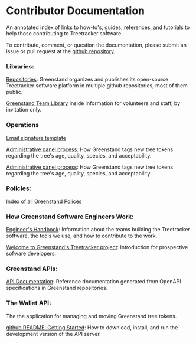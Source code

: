 <h1>Contributor Documentation</h1>
<p>An annotated index of links to how-to's, guides, references, and tutorials
to help those contributing to Treetracker software.</p>
<p>To contribute, comment, or question the documentation, please submit an issue or pull request at the 
<a href='https://github.com/Greenstand/greenstand-documentation'>github repository</a>.

<H3>Libraries:</h3>
<p class='list'>
<a href='https://github.com/Greenstand'>Repositories</a>: </b>Greenstand organizes and publishes its open-source Treetracker software platform in multiple github repositories, most of them public.</p>
<p class='list'>
<a href='https://app.gitbook.com/@greenstand/spaces'>Greenstand Team Library</a> Inside information for volunteers and staff, by invitation only.</p>

<h3>Operations</h3>
<p class='list'>
<a href='https://greenstand.org/devbox/email-signature-template'>Email signature template</a></p>
<p class='list'>
<a href='https://greenstand.org/devbox/admin-panel-proccess'>Administrative panel process</a>: How Greenstand tags new tree tokens regarding the tree's age, quality, species, and acceptability.</p>
<p class='list'>
<a href=''>Administrative panel process</a>: How Greenstand tags new tree tokens regarding the tree's age, quality, species, and acceptability.</p>

<h3>Policies:</h3>
<p class='list'>
<a href='https://docs.google.com/document/d/1yfPh7CzkoImd-v14XLATzVKz_kKHk2DaPNCU-8PK2Cs/edit?usp=sharing'>Index of all Greenstand Polices</a></p>
</p>

<h3>How Greenstand Software Engineers Work: </h3>
<p class='list'>
<a href='https://greenstand.gitbook.io/engineering'>Engineer's Handbook</a>: Information about the teams building the Treetracker software, the tools we use, and how to contribute to the work.</p>
<p class='list'>
<a href='https://github.com/Greenstand/Greenstand-Overview/blob/master/README.md'>Welcome to Greenstand's Treetracker project</a>: Introduction for prospective sofware developers.</p>

<h3>Greenstand APIs:</h3>
<p class='list'>
<a href='https://greenstand.org/docs/contributor-docs/_swagger'>API Documentation</a>: Reference documentation generated from OpenAPI specifications in Greenstand repositories.</p>

<h3>The Wallet API:</h3>
The the application for managing and moving Greenstand tree tokens.</p>
<p class='list'>
<a href='https://github.com/Greenstand/treetracker-wallet-api/blob/master/README.md'>github README: Getting Started</a>: How to download, install, and run the development version of the API server.</p>


